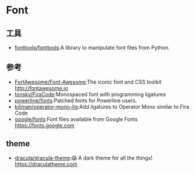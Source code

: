 # Font

## 工具

* [fonttools/fonttools](https://github.com/fonttools/fonttools):A library to manipulate font files from Python.

## 参考

* [FortAwesome/Font-Awesome](https://github.com/FortAwesome/Font-Awesome):The iconic font and CSS toolkit http://fontawesome.io
* [tonsky/FiraCode](https://github.com/tonsky/FiraCode):Monospaced font with programming ligatures
* [powerline/fonts](https://github.com/powerline/fonts):Patched fonts for Powerline users.
* [kiliman/operator-mono-lig](https://github.com/kiliman/operator-mono-lig):Add ligatures to Operator Mono similar to Fira Code
* [google/fonts](https://github.com/google/fonts):Font files available from Google Fonts https://fonts.google.com

## theme

* [dracula/dracula-theme](https://github.com/dracula/dracula-theme):😱 A dark theme for all the things! https://draculatheme.com
